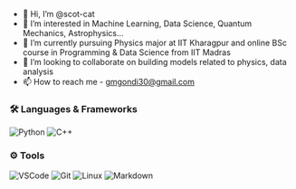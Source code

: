 - 👋 Hi, I’m @scot-cat
- 👀 I’m interested in Machine Learning, Data Science, Quantum Mechanics, Astrophysics...
- 🌱 I’m currently pursuing Physics major at IIT Kharagpur and online BSc course in Programming & Data Science from IIT Madras
- 💞️ I’m looking to collaborate on building models related to physics, data analysis
- 📫 How to reach me - gmgondi30@gmail.com

<h3 align="left">🛠️ Languages & Frameworks</h3>


![Python](https://img.shields.io/badge/python%20-%231572B6.svg?&style=for-the-badge&logo=python&logoColor=white)
![C++](https://img.shields.io/badge/c++%20-%2300599C.svg?&style=for-the-badge&logo=c%2B%2B&ogoColor=white)

<h3 align="left">⚙️ Tools</h3>

![VSCode](https://img.shields.io/badge/-vscode-00a8e8?style=for-the-badge&logo=visual-studio-code)
![Git](https://img.shields.io/badge/git%20-%23F05033.svg?&style=for-the-badge&logo=git&logoColor=white)
![Linux](https://img.shields.io/badge/-linux-772953?style=for-the-badge&logo=linux)
![Markdown](https://img.shields.io/badge/markdown-%23000000.svg?&style=for-the-badge&logo=markdown&logoColor=white)
<!---
scot-cat/scot-cat is a ✨ special ✨ repository because its `README.md` (this file) appears on your GitHub profile.
You can click the Preview link to take a look at your changes.
--->
